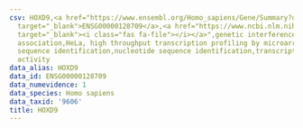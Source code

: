 ```yaml
---
csv: HOXD9,<a href="https://www.ensembl.org/Homo_sapiens/Gene/Summary?db=core;g=ENSG00000128709"
  target="_blank">ENSG00000128709</a>,<a href="https://www.ncbi.nlm.nih.gov/pubmed/17216044"
  target="_blank"><i class="fas fa-file"></i></a>",genetic interference,functional
  association,HeLa, high throughput transcription profiling by microarray,nucleotide
  sequence identification,nucleotide sequence identification,transcriptional regulation,up-regulates
  activity
data_alias: HOXD9
data_id: ENSG00000128709
data_numevidence: 1
data_species: Homo sapiens
data_taxid: '9606'
title: HOXD9
---
```

